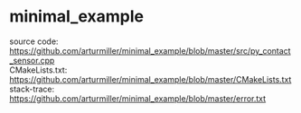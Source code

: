 # minimal_example

source code: https://github.com/arturmiller/minimal_example/blob/master/src/py_contact_sensor.cpp  
CMakeLists.txt: https://github.com/arturmiller/minimal_example/blob/master/CMakeLists.txt  
stack-trace: https://github.com/arturmiller/minimal_example/blob/master/error.txt

